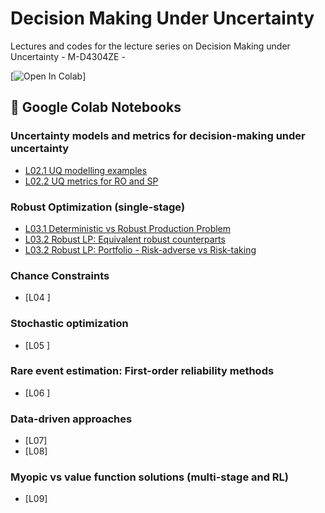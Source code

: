 # Decision Making Under Uncertainty 
Lectures and codes for the lecture series on Decision Making under Uncertainty -  M-D4304ZE - 


[![Open In Colab](https://colab.research.google.com/assets/colab-badge.svg)]


## 📌 Google Colab Notebooks


### Uncertainty models and metrics for decision-making under uncertainty

- [L02.1 UQ modelling examples](https://github.com/supsi-dacd-isaac/TeachDecisionMakingUncertainty/blob/main/L2_UQ_structure_non_structurred_models.ipynb)
- [L02.2 UQ metrics for RO and SP](https://github.com/supsi-dacd-isaac/eachDecisionMakingUncertainty/L2_Metrics_for_UQ_and_optmization.ipynb)


### Robust Optimization (single-stage)

- [L03.1 Deterministic vs Robust Production Problem](https://github.com/supsi-dacd-isaac/TeachDecisionMakingUncertainty/blob/main/L3_Robust_Optimization_example_production_proble.ipynb)
- [L03.2 Robust LP: Equivalent robust counterparts](https://github.com/supsi-dacd-isaac/TeachDecisionMakingUncertainty/blob/main/L3_Robust_Optimization_example_LP.ipynb)
- [L03.2 Robust LP: Portfolio - Risk-adverse vs Risk-taking](https://github.com/supsi-dacd-isaac/TeachDecisionMakingUncertainty/blob/main/L3_Robust_Optimization_example_LP.ipynb)

### Chance Constraints 

- [L04 ] 




### Stochastic optimization
- [L05 ] 


### Rare event estimation: First-order reliability methods
- [L06 ]

   
### Data-driven approaches
- [L07]
- [L08] 


### Myopic vs value function solutions    (multi-stage and RL)
- [L09] 

